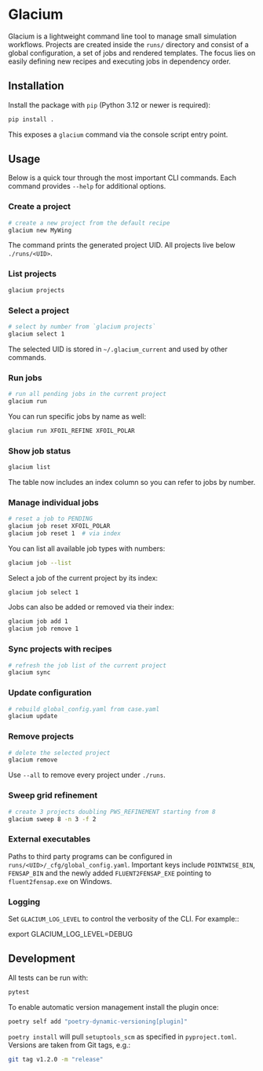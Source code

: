 # Glacium

Glacium is a lightweight command line tool to manage small
simulation workflows. Projects are created inside the `runs/`
directory and consist of a global configuration, a set of jobs and
rendered templates.  The focus lies on easily defining new recipes and
executing jobs in dependency order.

## Installation

Install the package with `pip` (Python 3.12 or newer is required):

```bash
pip install .
```

This exposes a `glacium` command via the console script entry point.

## Usage

Below is a quick tour through the most important CLI commands. Each
command provides `--help` for additional options.

### Create a project

```bash
# create a new project from the default recipe
glacium new MyWing
```

The command prints the generated project UID. All projects live below
`./runs/<UID>`.

### List projects

```bash
glacium projects
```

### Select a project

```bash
# select by number from `glacium projects`
glacium select 1
```

The selected UID is stored in `~/.glacium_current` and used by other
commands.

### Run jobs

```bash
# run all pending jobs in the current project
glacium run
```

You can run specific jobs by name as well:

```bash
glacium run XFOIL_REFINE XFOIL_POLAR
```

### Show job status

```bash
glacium list
```
The table now includes an index column so you can refer to jobs by number.

### Manage individual jobs

```bash
# reset a job to PENDING
glacium job reset XFOIL_POLAR
glacium job reset 1  # via index
```
You can list all available job types with numbers:

```bash
glacium job --list
```

Select a job of the current project by its index:

```bash
glacium job select 1
```

Jobs can also be added or removed via their index:

```bash
glacium job add 1
glacium job remove 1
```

### Sync projects with recipes

```bash
# refresh the job list of the current project
glacium sync
```

### Update configuration

```bash
# rebuild global_config.yaml from case.yaml
glacium update
```

### Remove projects

```bash
# delete the selected project
glacium remove
```

Use `--all` to remove every project under `./runs`.

### Sweep grid refinement

```bash
# create 3 projects doubling PWS_REFINEMENT starting from 8
glacium sweep 8 -n 3 -f 2
```

### External executables

Paths to third party programs can be configured in
`runs/<UID>/_cfg/global_config.yaml`.  Important keys include
`POINTWISE_BIN`, `FENSAP_BIN` and the newly added
`FLUENT2FENSAP_EXE` pointing to ``fluent2fensap.exe`` on Windows.

### Logging

Set ``GLACIUM_LOG_LEVEL`` to control the verbosity of the CLI. For example::

   export GLACIUM_LOG_LEVEL=DEBUG

## Development

All tests can be run with:

```bash
pytest
```

To enable automatic version management install the plugin once:

```bash
poetry self add "poetry-dynamic-versioning[plugin]"
```

`poetry install` will pull `setuptools_scm` as specified in `pyproject.toml`.
Versions are taken from Git tags, e.g.:

```bash
git tag v1.2.0 -m "release"
```

